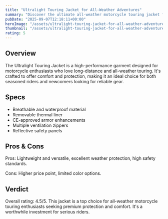 ```yaml
---
title: "Ultralight Touring Jacket for All-Weather Adventures"
summary: "Discover the ultimate all-weather motorcycle touring jacket for enthusiasts."
pubDate: "2025-09-07T12:18:11+00:00"
heroImage: "/assets/ultralight-touring-jacket-for-all-weather-adventures-hero.jpg"
thumbnail: "/assets/ultralight-touring-jacket-for-all-weather-adventures-thumb.jpg"
rating: 5
---
```


<h2>Overview</h2>
<p>The Ultralight Touring Jacket is a high-performance garment designed for motorcycle enthusiasts who love long-distance and all-weather touring. It's crafted to offer comfort and protection, making it an ideal choice for both seasoned riders and newcomers looking for reliable gear.</p>
<h2>Specs</h2>
<ul>
  <li>Breathable and waterproof material</li>
  <li>Removable thermal liner</li>
  <li>CE-approved armor enhancements</li>
  <li>Multiple ventilation zippers</li>
  <li>Reflective safety panels</li>
</ul>
<h2>Pros & Cons</h2>
<p>Pros: Lightweight and versatile, excellent weather protection, high safety standards.</p>
<p>Cons: Higher price point, limited color options.</p>
<h2>Verdict</h2>
<p>Overall rating: 4.5/5. This jacket is a top choice for all-weather motorcycle touring enthusiasts seeking premium protection and comfort. It's a worthwhile investment for serious riders.</p>